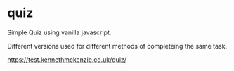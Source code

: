 # quiz
Simple Quiz using vanilla javascript.

Different versions used for different methods of completeing the same task.

https://test.kennethmckenzie.co.uk/quiz/

